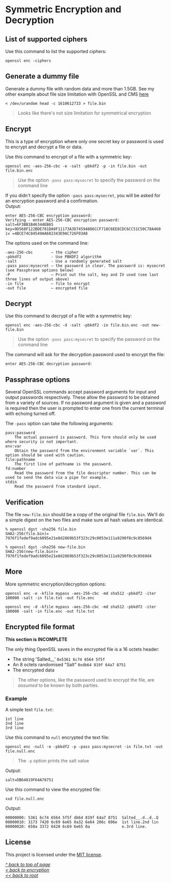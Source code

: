 # Symmetric Encryption and Decryption
## List of supported ciphers
Use this command to list the supported ciphers:
```
openssl enc -ciphers
```
## Generate a dummy file
Generate a dummy file with random data and more than 1.5GB. See my other example about file size limitation with OpenSSL and CMS [here](../Asymmetric%20Encryption%20and%20Decryption/CMS.md#warning---file-size-limit)  
```shell
< /dev/urandom head -c 1610612733 > file.bin
```
>Looks like there's not size limitation for symmetrical encryption
## Encrypt
This is a type of encryption where only one secret key or password is used to encrypt and decrypt a file or data.  

Use this command to encrypt of a file with a symmetric key:
```shell
openssl enc -aes-256-cbc -e -salt -pbkdf2 -p -in file.bin -out file.bin.enc
```
>Use the option `-pass pass:mysecret` to specify the password on the command line

If you didn't specify the option `-pass pass:mysecret`, you will be asked for an encryption password and a confirmation.  
Output:
```
enter AES-256-CBC encryption password:
Verifying - enter AES-256-CBC encryption password:
salt=6F3BB1B46344EB65
key=9D568F122BDE781DA9F11173A3D74594886CCF718C6EE8CDC6CC51C50C78A460
iv =4BCE74C84549AA682343E9AC726F03A8
```
The options used on the command line:

    -aes-256-cbc        — the cipher
    -pbkdf2             - Use PBKDF2 algorithm
    -salt               - Use a randomly generated salt
    -pass pass:mysecret — the password in clear. The password is: mysecret (see Passphrase options below)
    -P                  — Print out the salt, key and IV used (see last three lines of output above)
    -in file            — file to encrypt
    -out file           — encrypted file
## Decrypt
Use this command to decrypt of a file with a symmetric key:
```shell
openssl enc -aes-256-cbc -d -salt -pbkdf2 -in file.bin.enc -out new-file.bin
```
>Use the option `-pass pass:mysecret` to specify the password on the command line

The command will ask for the decryption password used to encrypt the file:  
```
enter AES-256-CBC decryption password:
```
## Passphrase options
Several OpenSSL commands accept password arguments for input and output passwords respectively. These allow the password to be obtained from a variety of sources. If no password argument is given and a password is required then the user is prompted to enter one from the current terminal with echoing turned off.

The `-pass` option can take the following arguments:

    pass:password
        The actual password is password. This form should only be used where security is not important.
    env:var
        Obtain the password from the environment variable `var`. This option should be used with caution.
    file:pathname
        The first line of pathname is the password.
    fd:number
        Read the password from the file descriptor number. This can be used to send the data via a pipe for example.
    stdin
        Read the password from standard input.

## Verification
The file `new-file.bin` should be a copy of the original file `file.bin`. We'll do a simple digest on the two files and make sure all hash values are identical.  

```
% openssl dgst -sha256 file.bin 
SHA2-256(file.bin)= 7976f1fedef9adc6095e21e8d2869b53f323c29c0053e111a9290f8c9c8569d4

% openssl dgst -sha256 new-file.bin
SHA2-256(new-file.bin)= 7976f1fedef9adc6095e21e8d2869b53f323c29c0053e111a9290f8c9c8569d4
```
## More
More symmetric encryption/decryption options:
```shell
openssl enc -e -kfile mypass -aes-256-cbc -md sha512 -pbkdf2 -iter 100000 -salt -in file.txt -out file.enc
```

```shell
openssl enc -d -kfile mypass -aes-256-cbc -md sha512 -pbkdf2 -iter 100000 -salt -in file.enc -out file.txt
```
## Encrypted file format
**This section is INCOMPLETE**  

The only thing OpenSSL saves in the encrypted file is a 16 octets header:
  * The string 'Salted__' `0x5361 6c74 6564 5f5f`
  * An 8 octets randomised "Salt" `0xdb64 819f 64a7 8751`
  * The encrypted data  

>The other options, like the password used to encrypt the file, are *assumed* to be known by both parties.

### Example
A simple text `file.txt`:
```
1st line
2nd line
3rd line
```

Use this command to `null` encrypted the text file:
```shell
openssl enc -null -e -pbkdf2 -p -pass pass:mysecret -in file.txt -out file.null.enc
```
>The `-p` option prints the salt value

Output:
```
salt=DB64819F64A78751
```

Use this command to view the encrypted file:
```shell
xxd file.null.enc
```

Output:
```
00000000: 5361 6c74 6564 5f5f db64 819f 64a7 8751  Salted__.d..d..Q
00000010: 3173 7420 6c69 6e65 0a32 6e64 206c 696e  1st line.2nd lin
00000020: 650a 3372 6420 6c69 6e65 0a              e.3rd line.
```
## License
This project is licensed under the [MIT license](/LICENSE).  

[_^ back to top of page_](#Symmetric-Encryption-and-Decryption)  
[_< back to encryption_](../)  
[_<< back to root_](../../../../)

